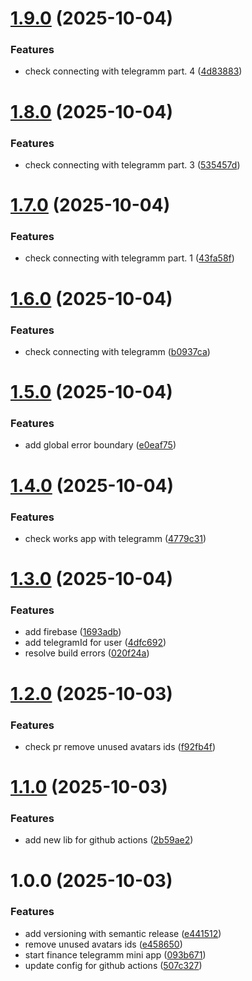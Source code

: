 # [1.9.0](https://github.com/Baranov-alexei18/telegramm-app-zentro-money/compare/v1.8.0...v1.9.0) (2025-10-04)


### Features

* check connecting with telegramm part. 4 ([4d83883](https://github.com/Baranov-alexei18/telegramm-app-zentro-money/commit/4d83883e3315304cadb7ac19f18a9871bb39003f))

# [1.8.0](https://github.com/Baranov-alexei18/telegramm-app-zentro-money/compare/v1.7.0...v1.8.0) (2025-10-04)


### Features

* check connecting with telegramm part. 3 ([535457d](https://github.com/Baranov-alexei18/telegramm-app-zentro-money/commit/535457d93efa979ecd3820586bbbe10d21c67f64))

# [1.7.0](https://github.com/Baranov-alexei18/telegramm-app-zentro-money/compare/v1.6.0...v1.7.0) (2025-10-04)


### Features

* check connecting with telegramm part. 1 ([43fa58f](https://github.com/Baranov-alexei18/telegramm-app-zentro-money/commit/43fa58f611acd20b6bbbeb38f5a930df4c4efd33))

# [1.6.0](https://github.com/Baranov-alexei18/telegramm-app-zentro-money/compare/v1.5.0...v1.6.0) (2025-10-04)


### Features

* check connecting with telegramm ([b0937ca](https://github.com/Baranov-alexei18/telegramm-app-zentro-money/commit/b0937caad7fbdfa28aedc501b9a97c6f5eb7c455))

# [1.5.0](https://github.com/Baranov-alexei18/telegramm-app-zentro-money/compare/v1.4.0...v1.5.0) (2025-10-04)


### Features

* add global error boundary ([e0eaf75](https://github.com/Baranov-alexei18/telegramm-app-zentro-money/commit/e0eaf75400cf9f33520ea872e75ce4128af0a71b))

# [1.4.0](https://github.com/Baranov-alexei18/telegramm-app-zentro-money/compare/v1.3.0...v1.4.0) (2025-10-04)


### Features

* check works app with telegramm ([4779c31](https://github.com/Baranov-alexei18/telegramm-app-zentro-money/commit/4779c31a19cfa9aab7b8c54f94d6cec0e8fd573d))

# [1.3.0](https://github.com/Baranov-alexei18/telegramm-app-zentro-money/compare/v1.2.0...v1.3.0) (2025-10-04)


### Features

* add firebase ([1693adb](https://github.com/Baranov-alexei18/telegramm-app-zentro-money/commit/1693adb6d3de4ba2ec7fe8977cd20eaea9a38c21))
* add telegramId for user ([4dfc692](https://github.com/Baranov-alexei18/telegramm-app-zentro-money/commit/4dfc6923c4a7162df3fdc0e23ca4422c48be1632))
* resolve build errors ([020f24a](https://github.com/Baranov-alexei18/telegramm-app-zentro-money/commit/020f24aa0290e49b7cf55d8df709e4cabf94f201))

# [1.2.0](https://github.com/Baranov-alexei18/telegramm-app-zentro-money/compare/v1.1.0...v1.2.0) (2025-10-03)


### Features

* check pr remove unused avatars ids ([f92fb4f](https://github.com/Baranov-alexei18/telegramm-app-zentro-money/commit/f92fb4f029c36d131abd82c6b28e8366457c8180))

# [1.1.0](https://github.com/Baranov-alexei18/telegramm-app-zentro-money/compare/v1.0.0...v1.1.0) (2025-10-03)


### Features

* add new lib for github actions ([2b59ae2](https://github.com/Baranov-alexei18/telegramm-app-zentro-money/commit/2b59ae29cc3038cff52c38804f7905a9b3d29d30))

# 1.0.0 (2025-10-03)


### Features

* add versioning with semantic release ([e441512](https://github.com/Baranov-alexei18/telegramm-app-zentro-money/commit/e441512e65928485c083f1a1119f767e47820833))
* remove unused avatars ids ([e458650](https://github.com/Baranov-alexei18/telegramm-app-zentro-money/commit/e458650540b0a19a02d6371e69ea1f517261a119))
* start finance telegramm mini app ([093b671](https://github.com/Baranov-alexei18/telegramm-app-zentro-money/commit/093b6713f929838017756676608dee0675c1876b))
* update config for github actions ([507c327](https://github.com/Baranov-alexei18/telegramm-app-zentro-money/commit/507c3271f5d7c3a2112e53e70c6a435e12724041))
